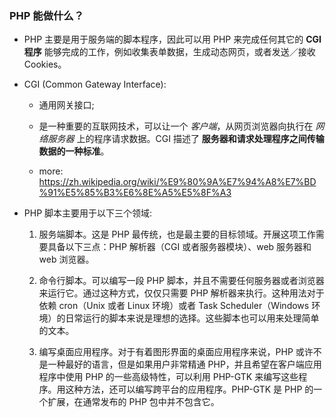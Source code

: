 ### PHP 能做什么？
* PHP 主要是用于服务端的脚本程序，因此可以用 PHP 来完成任何其它的 __CGI 程序__ 能够完成的工作，例如收集表单数据，生成动态网页，或者发送／接收 Cookies。


* CGI (Common Gateway Interface):   
    * 通用网关接口;
    
    * 是一种重要的互联网技术，可以让一个 _客户端_，从网页浏览器向执行在 _网络服务器_ 上的程序请求数据。CGI 描述了 __服务器和请求处理程序之间传输数据的一种标准__。

    * more: https://zh.wikipedia.org/wiki/%E9%80%9A%E7%94%A8%E7%BD%91%E5%85%B3%E6%8E%A5%E5%8F%A3    


* PHP 脚本主要用于以下三个领域:
    1. 服务端脚本。这是 PHP 最传统，也是最主要的目标领域。开展这项工作需要具备以下三点：PHP 解析器（CGI 或者服务器模块）、web 服务器和 web 浏览器。

    2. 命令行脚本。可以编写一段 PHP 脚本，并且不需要任何服务器或者浏览器来运行它。通过这种方式，仅仅只需要 PHP 解析器来执行。这种用法对于依赖 cron（Unix 或者 Linux 环境）或者 Task Scheduler（Windows 环境）的日常运行的脚本来说是理想的选择。这些脚本也可以用来处理简单的文本。

    3. 编写桌面应用程序。对于有着图形界面的桌面应用程序来说，PHP 或许不是一种最好的语言，但是如果用户非常精通 PHP，并且希望在客户端应用程序中使用 PHP 的一些高级特性，可以利用 PHP-GTK 来编写这些程序。用这种方法，还可以编写跨平台的应用程序。PHP-GTK 是 PHP 的一个扩展，在通常发布的 PHP 包中并不包含它。
